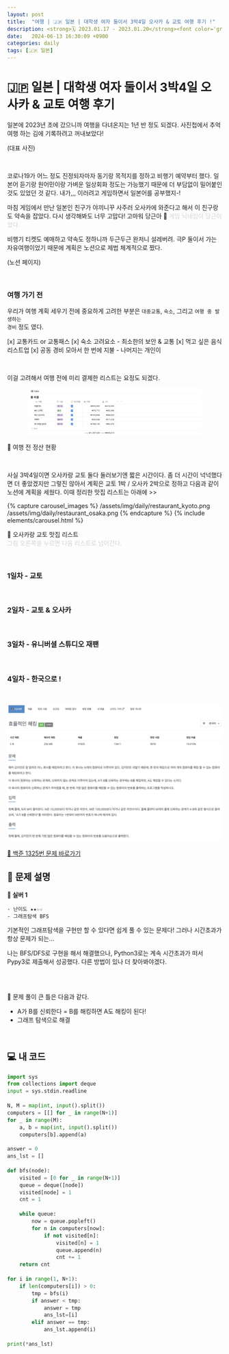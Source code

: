```yaml
---
layout: post
title:  "여행 | 🇯🇵 일본 | 대학생 여자 둘이서 3박4일 오사카 & 교토 여행 후기 !"
description: <strong>🗓️ 2023.01.17 - 2023.01.20</strong><font color='gray'><br/>- 교토 1박 / 오사카 2박<br/>- 기요미즈데라, 도톤보리, 난바, 그리고 유니버셜 스튜디오 재팬</font>
date:   2024-06-13 16:30:09 +0900
categories: daily
tags: [🇯🇵 일본]
---
```


<script async src="https://pagead2.googlesyndication.com/pagead/js/adsbygoogle.js?client=ca-pub-7280083909521856"
     crossorigin="anonymous"></script>
<!-- <ins class="adsbygoogle"
     style="display:block; text-align:center;"
     data-ad-layout="in-article"
     data-ad-format="fluid"
     data-ad-client="ca-pub-7280083909521856"
     data-ad-slot="4964002703"></ins>
<script>
     (adsbygoogle = window.adsbygoogle || []).push({});
</script>

<br/> -->

# 🇯🇵 일본 | 대학생 여자 둘이서 3박4일 오사카 & 교토 여행 후기

일본에 2023년 초에 갔으니까 여행을 다녀온지는 1년 반 정도 되겠다. 사진첩에서 추억여행 하는 김에 기록하려고 꺼내보았다!


(대표 사진)

<br/>

코로나19가 어느 정도 진정되자마자 동기랑 목적지를 정하고 비행기 예약부터 했다. 일본어 듣기랑 원어민이랑 가벼운 일상회화 정도는 가능했기 때문에 더 부담없이 밀어붙인 것도 있었던 것 같다. 내가,,, 이러려고 게임하면서 일본어를 공부했지-!

마침 게임에서 만난 일본인 친구가 야끼니꾸 사주러 오사카에 와준다고 해서 이 친구랑도 약속을 잡았다. 다시 생각해봐도 너무 고맙다! 고마워 당근아 🥕 <font color='lightgray'>게임 닉네임이 당근이었다.</font> 

비행기 티켓도 예매하고 약속도 정하니까 두근두근 완저니 설레버려. 극P 둘이서 가는 자유여행이었기 때문에 계획은 노션으로 제법 체계적으로 짰다.

(노션 페이지)

<br/>

### 여행 가기 전

우리가 여행 계획 세우기 전에 중요하게 고려한 부분은 <code>대중교통</code>, <code>숙소</code>, 그리고 <code>여행 중 발생하는 경비</code> 정도 였다.

[x] 교통카드 or 교통패스
[x] 숙소 고려요소 - 최소한의 보안 & 교통
[x] 먹고 싶은 음식 리스트업
[x] 공동 경비 모아서 한 번에 지불 - 나머지는 개인이

<br/>

이걸 고려해서 여행 전에 미리 결제한 리스트는 요정도 되겠다.

<p align='center'>
<img src='/assets/img/daily/japan_before_money.png' width='80%'>
<figcaption>📌 여행 전 정산 현황</figcaption>
</p>

<br/>

사실 3박4일이면 오사카랑 교토 둘다 둘러보기엔 짧은 시간이다. 좀 더 시간이 넉넉했다면 더 좋았겠지만 그렇진 않아서 계획은 교토 1박 / 오사카 2박으로 정하고 다음과 같이 노션에 계획을 세웠다. 이때 정리한 맛집 리스트는 아래에 >>

{% capture carousel_images %}
/assets/img/daily/restaurant_kyoto.png
/assets/img/daily/restaurant_osaka.png
{% endcapture %}
{% include elements/carousel.html %}

<p align='center'>
<!-- <img src='/assets/img/daily/restaurant_kyoto.png' width='80%'>
<img src='/assets/img/daily/restaurant_osaka.png' width='80%'> -->
<figcaption>📌 오사카랑 교토 맛집 리스트<br/><font color='lightgray'>그림 오른쪽을 누르면 다음 리스트로 넘어간다.</font></figcaption>
</p>

<br/>



### 1일차 - 교토

<br/>

### 2일차 - 교토 & 오사카

<br/>

### 3일차 - 유니버셜 스튜디오 재팬

<br/>

### 4일차 - 한국으로 !

<br/>

<p align='center'>
<img src='/assets/img/coding/boj_1325.png' width='100%'>
<figcaption><a href='https://www.acmicpc.net/problem/1325'>📌 백준 1325번 문제 바로가기</a></figcaption>
</p>



## 🔎 문제 설명

<strong>🩶 실버 1</strong>
```
- 난이도 ★★☆☆
- 그래프탐색 BFS
```


기본적인 그래프탐색을 구현만 할 수 있다면 쉽게 풀 수 있는 문제다! 그러나 시간초과가 항상 문제가 되는...

나는 BFS/DFS로 구현을 해서 해결했으나, Python3로는 계속 시간초과가 떠서 Pypy3로 제출해서 성공했다. 다른 방법이 있나 더 찾아봐야겠다.



<br/><br/>


📌 문제 풀이 큰 틀은 다음과 같다.

- A가 B를 신뢰한다 = B를 해킹하면 A도 해킹이 된다!
- 그래프 탐색으로 해결


<br/>

<!-- <script async src="https://pagead2.googlesyndication.com/pagead/js/adsbygoogle.js?client=ca-pub-7280083909521856"
     crossorigin="anonymous"></script>
<ins class="adsbygoogle"
     style="display:block; text-align:center;"
     data-ad-layout="in-article"
     data-ad-format="fluid"
     data-ad-client="ca-pub-7280083909521856"
     data-ad-slot="4964002703"></ins>
<script>
     (adsbygoogle = window.adsbygoogle || []).push({});
</script>

<br/> -->


## 💻 내 코드

```python
import sys
from collections import deque
input = sys.stdin.readline

N, M = map(int, input().split())
computers = [[] for _ in range(N+1)]
for _ in range(M):
    a, b = map(int, input().split())
    computers[b].append(a)
    
answer = 0
ans_lst = []

def bfs(node):
    visited = [0 for _ in range(N+1)]
    queue = deque([node])
    visited[node] = 1
    cnt = 1

    while queue:
        now = queue.popleft()
        for n in computers[now]:
            if not visited[n]:
                visited[n] = 1
                queue.append(n)
                cnt += 1
    return cnt

for i in range(1, N+1):
    if len(computers[i]) > 0:
        tmp = bfs(i)
        if answer < tmp:
            answer = tmp
            ans_lst=[i]
        elif answer == tmp:
            ans_lst.append(i)

print(*ans_lst)
```


<br/><br/><br/>








<!--
<sup id="a1">[2](#f2)</sup>
 <b id="f1">1</b> 천예은, 김세빈, 이자윤, 우지환, _설명 가능한 AI 기술을 활용한 신용평가 모형에 대한 연구_, 한국데이터정보과학회지(2021). [↩](#a1)

<b id="f2">2</b> 천예은, 김세빈, 이자윤, 우지환, _설명 가능한 AI 기술을 활용한 신용평가 모형에 대한 연구_, 한국데이터정보과학회지(2021). [↩](#a1) -->


<!-- ### 🐾　　🐾
### 🐾　　🐾
### 🐾　　🐾
### 🐾　　🐾
### 🐾　　🐾
### 🐾　　🐾 
<font color='dodgerblue'> 예쁜 파랑 </font>
<font color='lightgray'>Miss</font>
<mark style='background-color: #f1f8ff'> 연한 파랑 </mark>
<mark style='background-color: #fff5b1'> 연한 노랑 </mark>
<mark style='background-color: #ffdce0'> 연한 빨강 </mark>
<mark style='background-color: #dcffe4'> 연한 초록 </mark>
<mark style='background-color: #f5f0ff'> 연한 보라 </mark>
-->
